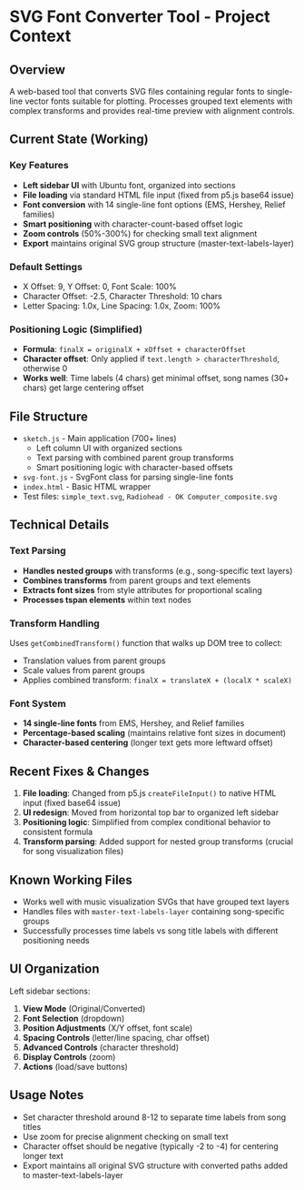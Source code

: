 # SVG Font Converter Tool - Project Context

## Overview
A web-based tool that converts SVG files containing regular fonts to single-line vector fonts suitable for plotting. Processes grouped text elements with complex transforms and provides real-time preview with alignment controls.

## Current State (Working)

### Key Features
- **Left sidebar UI** with Ubuntu font, organized into sections
- **File loading** via standard HTML file input (fixed from p5.js base64 issue)
- **Font conversion** with 14 single-line font options (EMS, Hershey, Relief families)
- **Smart positioning** with character-count-based offset logic
- **Zoom controls** (50%-300%) for checking small text alignment
- **Export** maintains original SVG group structure (master-text-labels-layer)

### Default Settings
- X Offset: 9, Y Offset: 0, Font Scale: 100%
- Character Offset: -2.5, Character Threshold: 10 chars
- Letter Spacing: 1.0x, Line Spacing: 1.0x, Zoom: 100%

### Positioning Logic (Simplified)
- **Formula**: `finalX = originalX + xOffset + characterOffset`
- **Character offset**: Only applied if `text.length > characterThreshold`, otherwise 0
- **Works well**: Time labels (4 chars) get minimal offset, song names (30+ chars) get large centering offset

## File Structure
- `sketch.js` - Main application (700+ lines)
  - Left column UI with organized sections
  - Text parsing with combined parent group transforms
  - Smart positioning logic with character-based offsets
- `svg-font.js` - SvgFont class for parsing single-line fonts
- `index.html` - Basic HTML wrapper
- Test files: `simple_text.svg`, `Radiohead - OK Computer_composite.svg`

## Technical Details

### Text Parsing
- **Handles nested groups** with transforms (e.g., song-specific text layers)
- **Combines transforms** from parent groups and text elements
- **Extracts font sizes** from style attributes for proportional scaling
- **Processes tspan elements** within text nodes

### Transform Handling
Uses `getCombinedTransform()` function that walks up DOM tree to collect:
- Translation values from parent groups
- Scale values from parent groups
- Applies combined transform: `finalX = translateX + (localX * scaleX)`

### Font System
- **14 single-line fonts** from EMS, Hershey, and Relief families
- **Percentage-based scaling** (maintains relative font sizes in document)
- **Character-based centering** (longer text gets more leftward offset)

## Recent Fixes & Changes
1. **File loading**: Changed from p5.js `createFileInput()` to native HTML input (fixed base64 issue)
2. **UI redesign**: Moved from horizontal top bar to organized left sidebar
3. **Positioning logic**: Simplified from complex conditional behavior to consistent formula
4. **Transform parsing**: Added support for nested group transforms (crucial for song visualization files)

## Known Working Files
- Works well with music visualization SVGs that have grouped text layers
- Handles files with `master-text-labels-layer` containing song-specific groups
- Successfully processes time labels vs song title labels with different positioning needs

## UI Organization
Left sidebar sections:
1. **View Mode** (Original/Converted)
2. **Font Selection** (dropdown)
3. **Position Adjustments** (X/Y offset, font scale)
4. **Spacing Controls** (letter/line spacing, char offset)
5. **Advanced Controls** (character threshold)
6. **Display Controls** (zoom)
7. **Actions** (load/save buttons)

## Usage Notes
- Set character threshold around 8-12 to separate time labels from song titles
- Use zoom for precise alignment checking on small text
- Character offset should be negative (typically -2 to -4) for centering longer text
- Export maintains all original SVG structure with converted paths added to master-text-labels-layer